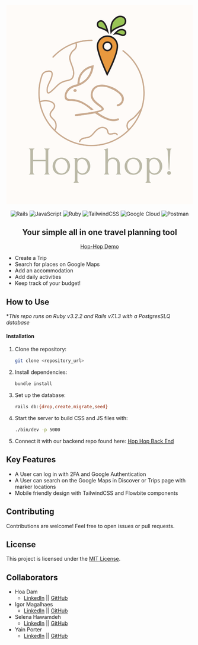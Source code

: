 ![hop-hop](app/assets/images/full_logo.png)

<div align="center">

![Rails](https://img.shields.io/badge/rails-%23CC0000.svg?style=for-the-badge&logo=ruby-on-rails&logoColor=white)
![JavaScript](https://img.shields.io/badge/javascript-%23323330.svg?style=for-the-badge&logo=javascript&logoColor=%23F7DF1E)
![Ruby](https://img.shields.io/badge/ruby-%23CC342D.svg?style=for-the-badge&logo=ruby&logoColor=white)
![TailwindCSS](https://img.shields.io/badge/tailwindcss-%2338B2AC.svg?style=for-the-badge&logo=tailwind-css&logoColor=white)
![Google Cloud](https://img.shields.io/badge/GoogleCloud-%234285F4.svg?style=for-the-badge&logo=google-cloud&logoColor=white)
![Postman](https://img.shields.io/badge/Postman-FF6C37?style=for-the-badge&logo=postman&logoColor=white)

## Your simple all in one travel planning tool
[Hop-Hop Demo](https://hophop-5f22920decf0.herokuapp.com/)
</div>

* Create a Trip
* Search for places on Google Maps
* Add an accommodation
* Add daily activities
* Keep track of your budget!



## How to Use
*_This repo runs on Ruby v3.2.2 and  Rails v7.1.3 with a PostgresSLQ database_

#### Installation
1. Clone the repository:

    ```bash
    git clone <repository_url>
    ```

2. Install dependencies:

    ```bash
    bundle install
    ```

3. Set up the database:

    ```bash
    rails db:{drop,create,migrate,seed}
    ```


4. Start the server to build CSS and JS files with:

    ```bash
    ./bin/dev -p 5000
    ```
4. Connect it with our backend repo found here: [Hop Hop Back End](https://github.com/IgorrMagalhaess/hop_hop_be)


## Key Features
* A User can log in with 2FA and Google Authentication
* A User can search on the Google Maps in Discover or Trips page with marker locations
* Mobile friendly design with TailwindCSS and Flowbite components

## Contributing
Contributions are welcome! Feel free to open issues or pull requests.

## License
This project is licensed under the [MIT License](LICENSE).

## Collaborators
- Hoa Dam
  - [LinkedIn](https://www.linkedin.com/in/hoa-dam-0ba4a716b/) || [GitHub](https://github.com/hoadam)
- Igor Magalhaes
  - [LinkedIn](https://www.linkedin.com/in/igorrmagalhaess/) || [GitHub](https://github.com/IgorrMagalhaess)
- Selena Hawamdeh
  - [LinkedIn](https://www.linkedin.com/in/selena-hawamdeh/) || [GitHub](https://github.com/Selena730)
- Yain Porter
  - [LinkedIn](https://www.linkedin.com/in/yainporter/) || [GitHub](https://github.com/yainporter)
